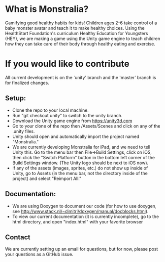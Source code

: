 # What is Monstralia?
Gamifying good healthy habits for kids! Children ages 2-6 take control of a baby monster avatar and teach it to make healthy choices. Using the HealthStart Foundation's curriculum Healthy Education for Youngsters (HEY), we are making a game using the Unity game engine to teach children how they can take care of their body through healthy eating and exercise.

# If you would like to contribute
All current development is on the 'unity' branch and the 'master' branch is for finalized changes.

## Setup:
* Clone the repo to your local machine.
* Run "git checkout unity" to switch to the unity branch.
* Download the Unity game engine from https://unity3d.com
* Go to your clone of the repo then /Assets/Scenes and click on any of the .unity files.
* Unity should open and automatically import the project named "Monstralia."
* We are currently developing Monstralia for iPad, and we need to tell Unity this. Go to the menu bar then File->Build Settings, click on iOS, then click the "Switch Platform" button in the bottom left corner of the Build Settings window. (The Unity logo should be next to iOS now).
* If any of the assets (images, sprites, etc.) do not show up inside of Unity, go to Assets (in the menu bar, not the directory inside of the project) and select "Reimport All."

## Documentation:
* We are using Doxygen to document our code (for how to use doxygen, see http://www.stack.nl/~dimitri/doxygen/manual/docblocks.html). 
* To view our current documentation (it is currently incomplete), go to the html directory, and open "index.html" with your favorite browser

## Contact
We are currently setting up an email for questions, but for now, please post your questions as a GitHub issue.
